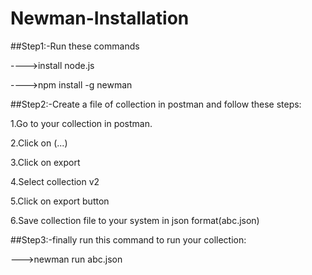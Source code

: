 # Newman-Installation


##Step1:-Run these commands


---->install node.js

---->npm install -g newman


##Step2:-Create a file of collection in postman and follow these steps:


1.Go to your collection in postman.


2.Click on (...)


3.Click on export


4.Select collection v2


5.Click on export button


6.Save collection file to your system in json format(abc.json)


##Step3:-finally run this command to run your collection:


--->newman run abc.json
